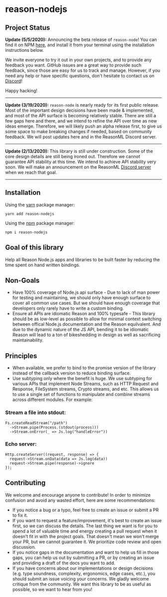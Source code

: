 # reason-nodejs

## Project Status

**Update (5/5/2020):**
Announcing the beta release of `reason-node`! You can find it on NPM [here](https://www.npmjs.com/package/reason-nodejs), and install it from your terminal using the installation instructions below.

We invite everyone to try it out in your own projects, and to provide any feedback you want. GitHub issues are a great way to provide such feedback, since those are easy for us to track and manage. However, if you need any help or have specific questions, don't hesitate to contact us on [Discord](https://discord.gg/7MgaPKW)!

Happy hacking!

----

**Update (3/19/2020):**
`reason-node` is nearly ready for its first public release. Most of the important design decisions have been made & implemented, and most of the API surface is becoming relatively stable. There are still a few gaps here and there, and we intend to refine the API over time as new ideas emerge. Therefore, we will likely push an alpha release first, to give us some space to make breaking changes if needed, based on community feedback. We will post updates here and in the ReasonML Discord server.

----

**Update (2/13/2020):**
This library is still under construction. Some of the core design details are still being ironed out. Therefore we cannot guarantee API stability at this time. We intend to achieve API stability very soon. We will make an announcement on the ReasonML [Discord server](https://discord.gg/7MgaPKW) when we reach that goal.

----

## Installation

Using the [yarn](https://yarnpkg.com/) package manager:

```shell
yarn add reason-nodejs
```

Using the [npm](https://www.npmjs.com/) package manager:

```shell
npm i reason-nodejs
```

## Goal of this library

Help all Reason Node.js apps and libraries to be built faster by reducing the time spent on hand written bindings.

## Non-Goals

- Have 100% coverage of Node.js api surface - Due to lack of man power for testing and maintaining, we should only have enough surface to cover all common use cases. But we should have enough coverage that developers only rarely have to write a custom binding.
- Ensure all APIs are idiomatic Reason and 100% typesafe - This library should be as low-level as possible to allow for minimal context switching between offical Node.js documentation and the Reason equilvalent. And due to the dynamic nature of the JS API, bending it to be idiomatic Reason will lead to a ton of bikeshedding in design as well as sacrificing maintainability.

## Principles

- When available, we prefer to bind to the promise version of the library instead of the callback version to reduce binding surface.
- Use subtyping only where the benefit is huge. We use subtyping for various APIs that implement Node Streams, such as HTTP Request and Response, FileSystem streams, Crypto streams, and etc. This allows us to use a single set of functions to manipulate and combine streams across different modules. For example:

### Stream a file into stdout:

```reason
Fs.createReadStream("/path")
  ->Stream.pipe(Process.(stdout(process)))
  ->Stream.onError(_ => Js.log("handleError"))
```

### Echo server:

```reason
Http.createServer((request, response) => {
  request->Stream.onData(data => Js.log(data))
  request->Stream.pipe(response)->ignore
});
```

## Contributing

We welcome and encourage anyone to contribute! In order to minimize confusion and avoid any wasted effort, here are some recommendations:

- If you notice a bug or a typo, feel free to create an issue or submit a PR to fix it.
- If you want to request a feature/improvement, it's best to create an issue first, so we can discuss the details. The last thing we want is for you to spend a lot of valuable time and energy creating a pull request when it doesn't fit in with the project goals. That doesn't mean we won't merge your PR, but we cannot guarantee it. We prioritize code review and open discussion.
- If you notice gaps in the documentation and want to help us fill in those gaps, you can help us out by submitting a PR, or by creating an issue and providing a draft of the docs you want to add.
- If you have concerns about our implementations or design decisions (e.g. type soundness, complexity, ergonomics, edge cases, etc.), you should submit an issue voicing your concerns. We gladly welcome critique from the community. We want this library to be as useful as possible, so we want to hear from you!
